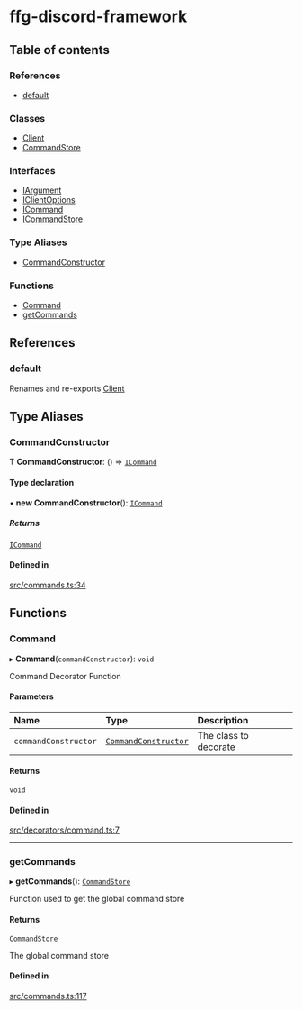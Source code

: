 # ffg-discord-framework

## Table of contents

### References

- [default](../wiki/Exports#default)

### Classes

- [Client](../wiki/Client)
- [CommandStore](../wiki/CommandStore)

### Interfaces

- [IArgument](../wiki/IArgument)
- [IClientOptions](../wiki/IClientOptions)
- [ICommand](../wiki/ICommand)
- [ICommandStore](../wiki/ICommandStore)

### Type Aliases

- [CommandConstructor](../wiki/Exports#commandconstructor)

### Functions

- [Command](../wiki/Exports#command)
- [getCommands](../wiki/Exports#getcommands)

## References

### default

Renames and re-exports [Client](../wiki/Client)

## Type Aliases

### CommandConstructor

Ƭ **CommandConstructor**: () => [`ICommand`](../wiki/ICommand)

#### Type declaration

• **new CommandConstructor**(): [`ICommand`](../wiki/ICommand)

##### Returns

[`ICommand`](../wiki/ICommand)

#### Defined in

[src/commands.ts:34](https://github.com/FFGFlash/ffg-discord-framework/blob/53b9811/src/commands.ts#L34)

## Functions

### Command

▸ **Command**(`commandConstructor`): `void`

Command Decorator Function

#### Parameters

| Name | Type | Description |
| :------ | :------ | :------ |
| `commandConstructor` | [`CommandConstructor`](../wiki/Exports#commandconstructor) | The class to decorate |

#### Returns

`void`

#### Defined in

[src/decorators/command.ts:7](https://github.com/FFGFlash/ffg-discord-framework/blob/53b9811/src/decorators/command.ts#L7)

___

### getCommands

▸ **getCommands**(): [`CommandStore`](../wiki/CommandStore)

Function used to get the global command store

#### Returns

[`CommandStore`](../wiki/CommandStore)

The global command store

#### Defined in

[src/commands.ts:117](https://github.com/FFGFlash/ffg-discord-framework/blob/53b9811/src/commands.ts#L117)
